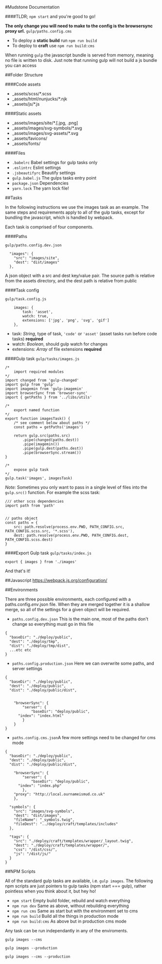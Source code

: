 #Mudstone Documentation


####TLDR;
`npm start` and you're good to go! 

**The only change you will need to make to the config is the browsersync proxy url.**
`gulp/paths.config.cms`

- To deploy a **static build** run `npm run build`
- To deploy to **craft** use `npm run build:cms`

When running `gulp` the javascript bundle is served from memory, meaning no file is written to disk.
Just note that running gulp will not build a js bundle you can access


##Folder Structure

####Code assets
- _assets/scss/*.scss 
- _assets/html/nunjucks/*.njk
- _assets/js/*.js
 
####Static assets
- _assets/images/site/*.[.jpg, .png]
- _assets/images/svg-symbols/*.svg
- _assets/images/svg-assets/*.svg
- _assets/favicons/
- _assets/fonts/


####Files
- `.babelrc` Babel settings for gulp tasks only
- `.eslintrc` Eslint settings
- `.jsbeautifyrc` Beautify settings
- `gulp.babel.js` The gulps tasks entry point
- `package.json` Dependencies
- `yarn.lock` The yarn lock file!

##Tasks

In the following instructions we use the images task as an example. The same steps and requirements apply to all of the gulp tasks, except for bundling the javascript, which is handled by webpack.

Each task is comprised of four components.

####Paths

`gulp/paths.config.dev.json`

```
  "images": {
    "src": "images/site",
    "dest": "dist/images"
  },
```

A json object with a src and dest key/value pair. The source path is relative from the assets directory, and the dest path is relative from public

####Task config

`gulp/task.config.js`

```
	images: {
		task: 'asset',
		watch: true,
		extensions: ['jpg', 'png', 'svg', 'gif']
	},
```
- task: *String*, type of task, `'code'` or `'asset'` (asset tasks run before code tasks)  **required** 
- watch: *Boolean*, should gulp watch for changes 
- extensions: *Array* of file extensions **required** 

####Gulp task
`gulp/tasks/images.js`

```
/*
	import required modules
*/
import changed from 'gulp-changed'
import gulp from 'gulp'
import imagemin from 'gulp-imagemin'
import browserSync from 'browser-sync'
import { getPaths } from '../libs/utils'

/*
	export named function
*/
export function imagesTask() {
	/* see comment below about paths */
	const paths = getPaths('images')
	
	return gulp.src(paths.src)
		.pipe(changed(paths.dest))
		.pipe(imagemin())
		.pipe(gulp.dest(paths.dest))
		.pipe(browserSync.stream())
}

/*
	expose gulp task
*/
gulp.task('images', imagesTask)
```

*Note:* Sometimes you only want to pass in a single level of files into the `gulp.src()` function.  For example the scss task:

```
/// other scss dependencies
import path from 'path'


// paths object
const paths = {
	src: path.resolve(process.env.PWD, PATH_CONFIG.src, PATH_CONFIG.scss.src, '*.scss'),
	dest: path.resolve(process.env.PWD, PATH_CONFIG.dest, PATH_CONFIG.scss.dest)
}

```


####Export Gulp task
`gulp/tasks/index.js`

```
export { images } from './images'
```



And that's it! 

##Javascript
https://webpack.js.org/configuration/

##Environments

There are three possible environments, each configured with a paths.config.*env*.json file.  When they are merged together it is a shallow merge, so all of the settings for a given object will be required. 

- `paths.config.dev.json` This is the main one, most of the paths don't change so everything must go in this file

```
{
  "baseDir": "./deploy/public",
  "dest": "./deploy/tmp",
  "dist": "./deploy/tmp/dist",
  ...etc etc
}
```

- `paths.config.production.json` Here we can overwrite some paths, and server settings

```
{
  "baseDir": "./deploy/public",
  "dest": "./deploy/public",
  "dist": "./deploy/public/dist",

  
	"browserSync": {
		"server": {
			"baseDir": "deploy/public",
      "index": "index.html"
		}
	}
}

```

- `paths.config.cms.json`A few more settings need to be changed for cms mode

```
{
  "baseDir": "./deploy/public",
  "dest": "./deploy/public",
  "dist": "./deploy/public/dist",
  
	"browserSync": {
		"server": {
			"baseDir": "deploy/public",
      "index": "index.php"
		},
    "proxy": "http://local.ournameismud.co.uk"
	},

  "symbols": {
    "src": "images/svg-symbols",
    "dest": "dist/images",
    "fileName": "_symbols.twig",
    "fileDest": "../deploy/craft/templates/includes"
  },

  "tags": {
    "src": "./deploy/craft/templates/wrapper/_layout.twig",
    "dest": "./deploy/craft/templates/wrapper/",
    "css": "/dist/css/",
    "js": "/dist/js/"
  }
}
```

##NPM Scripts

All of the standard gulp tasks are available, i.e. `gulp images`. The following npm scripts are just pointers to gulp tasks (npm start === gulp), rather pointless when you think about it, but hey ho! 

- `npm start` Empty build folder, rebuild and watch everything
- `npm run dev` Same as above, without rebuilding everything
- `npm run cms` Same as start but with the environment set to cms
- `npm run build` Build all the things in production mode
- `npm run build:cms` As above but in production cms mode  

Any task can be run independantly in any of the enviroments.

`gulp images --cms`

`gulp images --production`

`gulp images --cms --production`